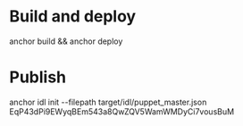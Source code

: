 # Build and deploy
anchor build && anchor deploy

# Publish
anchor idl init --filepath target/idl/puppet_master.json EqP43dPi9EWyqBEm543a8QwZQV5WamWMDyCi7vousBuM
